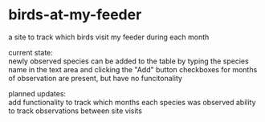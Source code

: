 # birds-at-my-feeder
a site to track which birds visit my feeder during each month

current state: <br>
newly observed species can be added to the table by typing the species name in the text area and clicking the "Add" button
checkboxes for months of observation are present, but have no funcitonality

planned updates: <br>
add functionality to track which months each species was observed
ability to track observations between site visits
